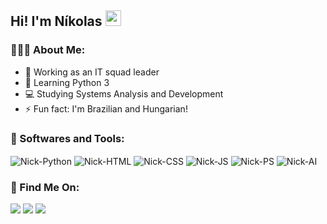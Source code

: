 ## Hi! I'm Níkolas <img src="https://raw.githubusercontent.com/MartinHeinz/MartinHeinz/master/wave.gif" width="25px">

### 🙋🏼‍♂️ About Me:

- 🔭 Working as an IT squad leader
- 🌱 Learning Python 3
- 💻 Studying Systems Analysis and Development 
- ⚡ Fun fact: I'm Brazilian and Hungarian!
<!--
 <div align="left">
  <a href="https://github.com/nikolasbrp">
  <img height="170em" src="https://github-readme-stats.vercel.app/api/top-langs/?username=nikolasbrp&layout=compact&langs_count=7&theme=github_dark"/>
  <! img height="170em" src="https://github-readme-stats.vercel.app/api?username=nikolasbrp&show_icons=true&theme=react&include_all_commits=true&count_private=true"/>  
</div>
-->
  
### 🚀 Softwares and Tools: 
<div style="display: inline_block">
  <img align="center" alt="Nick-Python" <img src="https://img.icons8.com/?size=50&id=l75OEUJkPAk4&format=png&color=000000"/>
  <img align="center" alt="Nick-HTML" <img src="https://img.icons8.com/color/48/000000/html-5--v1.png"/>
  <img align="center" alt="Nick-CSS" <img src="https://img.icons8.com/?size=50&id=21278&format=png&color=000000"/>
  <img align="center" alt="Nick-JS" <img src="https://img.icons8.com/?size=50&id=108784&format=png&color=000000"/>
  <img align="center" alt="Nick-PS" <img src="https://img.icons8.com/color/48/000000/adobe-photoshop--v1.png"/>
  <img align="center" alt="Nick-AI" <img src="https://img.icons8.com/color/48/000000/adobe-illustrator--v1.png"/>
</div>      
 
### 🔎 Find Me On:
<div> 
  <a href="https://instagram.com/nikolasbrp" target="_blank"><img src="https://img.shields.io/badge/-Instagram-%23E4405F?style=for-the-badge&logo=instagram&logoColor=white" target="_blank"></a>
  <a href = "mailto:npovreslo@gmail.com"><img src="https://img.shields.io/badge/Gmail-D14836?style=for-the-badge&logo=gmail&logoColor=white"></a>
  <a href="https://www.linkedin.com/in/nikolas-bankuti/" target="_blank"><img src="https://img.shields.io/badge/-LinkedIn-%230077B5?style=for-the-badge&logo=linkedin&logoColor=white" target="_blank"></a>
</div>
